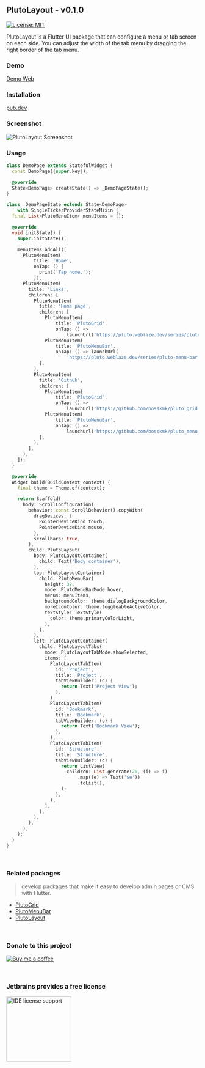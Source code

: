 ## PlutoLayout - v0.1.0

[![License: MIT](https://img.shields.io/badge/License-MIT-yellow.svg)](https://opensource.org/licenses/MIT)

PlutoLayout is a Flutter UI package that can configure a menu or tab screen on each side.
You can adjust the width of the tab menu by dragging the right border of the tab menu.

### Demo
[Demo Web](https://bosskmk.github.io/pluto_layout/build/web/index.html)

### Installation
[pub.dev](https://pub.dev/packages/pluto_layout)

### Screenshot

![PlutoLayout Screenshot](https://bosskmk.github.io/images/pluto_layout/pluto_layout.gif)

### Usage

```dart
class DemoPage extends StatefulWidget {
  const DemoPage({super.key});

  @override
  State<DemoPage> createState() => _DemoPageState();
}

class _DemoPageState extends State<DemoPage>
    with SingleTickerProviderStateMixin {
  final List<PlutoMenuItem> menuItems = [];

  @override
  void initState() {
    super.initState();

    menuItems.addAll([
      PlutoMenuItem(
          title: 'Home',
          onTap: () {
            print('Tap home.');
          }),
      PlutoMenuItem(
        title: 'Links',
        children: [
          PlutoMenuItem(
            title: 'Home page',
            children: [
              PlutoMenuItem(
                  title: 'PlutoGrid',
                  onTap: () =>
                      launchUrl('https://pluto.weblaze.dev/series/pluto-grid')),
              PlutoMenuItem(
                  title: 'PlutoMenuBar',
                  onTap: () => launchUrl(
                      'https://pluto.weblaze.dev/series/pluto-menu-bar')),
            ],
          ),
          PlutoMenuItem(
            title: 'Github',
            children: [
              PlutoMenuItem(
                  title: 'PlutoGrid',
                  onTap: () =>
                      launchUrl('https://github.com/bosskmk/pluto_grid')),
              PlutoMenuItem(
                  title: 'PlutoMenuBar',
                  onTap: () =>
                      launchUrl('https://github.com/bosskmk/pluto_menu_bar')),
            ],
          ),
        ],
      ),
    ]);
  }

  @override
  Widget build(BuildContext context) {
    final theme = Theme.of(context);

    return Scaffold(
      body: ScrollConfiguration(
        behavior: const ScrollBehavior().copyWith(
          dragDevices: {
            PointerDeviceKind.touch,
            PointerDeviceKind.mouse,
          },
          scrollbars: true,
        ),
        child: PlutoLayout(
          body: PlutoLayoutContainer(
            child: Text('Body container'),
          ),
          top: PlutoLayoutContainer(
            child: PlutoMenuBar(
              height: 32,
              mode: PlutoMenuBarMode.hover,
              menus: menuItems,
              backgroundColor: theme.dialogBackgroundColor,
              moreIconColor: theme.toggleableActiveColor,
              textStyle: TextStyle(
                color: theme.primaryColorLight,
              ),
            ),
          ),
          left: PlutoLayoutContainer(
            child: PlutoLayoutTabs(
              mode: PlutoLayoutTabMode.showSelected,
              items: [
                PlutoLayoutTabItem(
                  id: 'Project',
                  title: 'Project',
                  tabViewBuilder: (c) {
                    return Text('Project View');
                  },
                ),
                PlutoLayoutTabItem(
                  id: 'Bookmark',
                  title: 'Bookmark',
                  tabViewBuilder: (c) {
                    return Text('Bookmark View');
                  },
                ),
                PlutoLayoutTabItem(
                  id: 'Structure',
                  title: 'Structure',
                  tabViewBuilder: (c) {
                    return ListView(
                      children: List.generate(20, (i) => i)
                          .map((e) => Text('$e'))
                          .toList(),
                    );
                  },
                ),
              ],
            ),
          ),
        ),
      ),
    );
  }
}
```

<br>

### Related packages
> develop packages that make it easy to develop admin pages or CMS with Flutter.
* [PlutoGrid](https://github.com/bosskmk/pluto_grid)
* [PlutoMenuBar](https://github.com/bosskmk/pluto_menu_bar)
* [PlutoLayout](https://github.com/bosskmk/pluto_layout)

<br>

### Donate to this project

[![Buy me a coffee](https://www.buymeacoffee.com/assets/img/custom_images/white_img.png)](https://www.buymeacoffee.com/manki)

<br>

### Jetbrains provides a free license

[<img alt="IDE license support" src="https://resources.jetbrains.com/storage/products/company/brand/logos/jb_beam.png" width="170"/>](https://www.jetbrains.com/community/opensource/#support)
